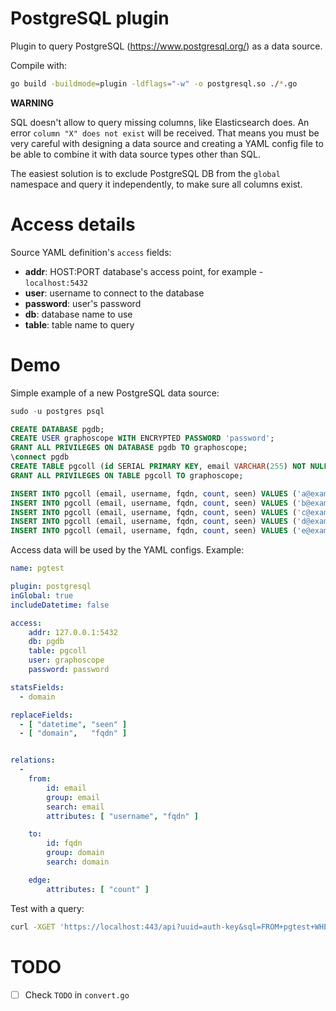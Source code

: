 # PostgreSQL plugin

Plugin to query PostgreSQL (https://www.postgresql.org/) as a data source.


Compile with:
```sh
go build -buildmode=plugin -ldflags="-w" -o postgresql.so ./*.go
```

**WARNING**

SQL doesn't allow to query missing columns, like Elasticsearch does.
An error `column "X" does not exist` will be received.
That means you must be very careful with designing a data source
and creating a YAML config file to be able to
combine it with data source types other than SQL.

The easiest solution is to exclude PostgreSQL DB from the `global` namespace
and query it independently, to make sure all columns exist.


# Access details

Source YAML definition's `access` fields:
- **addr**: HOST:PORT database's access point, for example - `localhost:5432`
- **user**: username to connect to the database
- **password**: user's password
- **db**: database name to use
- **table**: table name to query


# Demo

Simple example of a new PostgreSQL data source:
```sql
sudo -u postgres psql

CREATE DATABASE pgdb;
CREATE USER graphoscope WITH ENCRYPTED PASSWORD 'password';
GRANT ALL PRIVILEGES ON DATABASE pgdb TO graphoscope;
\connect pgdb
CREATE TABLE pgcoll (id SERIAL PRIMARY KEY, email VARCHAR(255) NOT NULL, username VARCHAR(255) NOT NULL, fqdn VARCHAR(255) NOT NULL, count integer NOT NULL, seen TIMESTAMP);
GRANT ALL PRIVILEGES ON TABLE pgcoll TO graphoscope;

INSERT INTO pgcoll (email, username, fqdn, count, seen) VALUES ('a@example.com', 'a', 'example.com', 13, now());
INSERT INTO pgcoll (email, username, fqdn, count, seen) VALUES ('b@example.com', 'b', 'example.com', 13, now());
INSERT INTO pgcoll (email, username, fqdn, count, seen) VALUES ('c@example.com', 'c', 'example.com', 13, now());
INSERT INTO pgcoll (email, username, fqdn, count, seen) VALUES ('d@example.com', 'd', 'example.com', 13, now());
INSERT INTO pgcoll (email, username, fqdn, count, seen) VALUES ('e@example.com', 'e', 'example.com', 13, now());
```

Access data will be used by the YAML configs. Example:
```yaml
name: pgtest

plugin: postgresql
inGlobal: true
includeDatetime: false

access:
    addr: 127.0.0.1:5432
    db: pgdb
    table: pgcoll
    user: graphoscope
    password: password

statsFields:
  - domain

replaceFields:
  - [ "datetime", "seen" ]
  - [ "domain",   "fqdn" ]


relations:
  -
    from:
        id: email
        group: email
        search: email
        attributes: [ "username", "fqdn" ]

    to:
        id: fqdn
        group: domain
        search: domain

    edge:
        attributes: [ "count" ]
```

Test with a query:
```sh
curl -XGET 'https://localhost:443/api?uuid=auth-key&sql=FROM+pgtest+WHERE+email+like+%27a%25%27'
```


# TODO

 - [ ] Check `TODO` in `convert.go`
